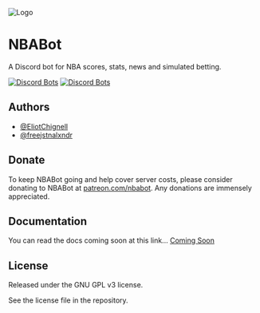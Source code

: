 
![Logo](https://i.imgur.com/mCr1gL0.png)


# NBABot

A Discord bot for NBA scores, stats, news and simulated betting.


[![Discord Bots](https://top.gg/api/widget/servers/544017840760422417.svg)](https://top.gg/bot/544017840760422417)
[![Discord Bots](https://top.gg/api/widget/upvotes/544017840760422417.svg)](https://top.gg/bot/544017840760422417)

## Authors

- [@EliotChignell](https://www.github.com/EliotChignell)
- [@freejstnalxndr](https://www.github.com/freejstnalxndr)


## Donate

To keep NBABot going and help cover server costs, please consider donating to NBABot at [patreon.com/nbabot](https://patreon.com/nbabot). Any donations are immensely appreciated.




## Documentation

You can read the docs coming soon at this link... [Coming Soon](https://linktodocumentation)



## License

Released under the GNU GPL v3 license.

See the license file in the repository.


